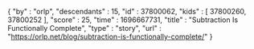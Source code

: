 {
  "by" : "orlp",
  "descendants" : 15,
  "id" : 37800062,
  "kids" : [ 37800260, 37800252 ],
  "score" : 25,
  "time" : 1696667731,
  "title" : "Subtraction Is Functionally Complete",
  "type" : "story",
  "url" : "https://orlp.net/blog/subtraction-is-functionally-complete/"
}

